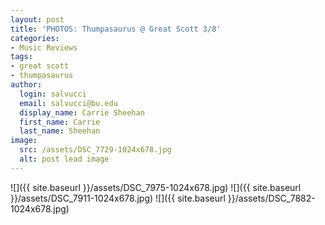 ```yaml
---
layout: post
title: 'PHOTOS: Thumpasaurus @ Great Scott 3/8'
categories:
- Music Reviews
tags:
- great scott
- thumpasaurus
author:
  login: salvucci
  email: salvucci@bu.edu
  display_name: Carrie Sheehan
  first_name: Carrie
  last_name: Sheehan
image:
  src: /assets/DSC_7729-1024x678.jpg
  alt: post lead image
---
```

![]({{ site.baseurl }}/assets/DSC_7975-1024x678.jpg) ![]({{ site.baseurl }}/assets/DSC_7911-1024x678.jpg) ![]({{ site.baseurl }}/assets/DSC_7882-1024x678.jpg)